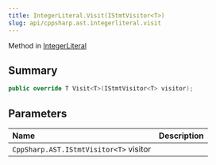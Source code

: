 ```yaml
---
title: IntegerLiteral.Visit(IStmtVisitor<T>)
slug: api/cppsharp.ast.integerliteral.visit
---
```

Method in [IntegerLiteral](/api/cppsharp/ast/integerliteral)

## Summary



```csharp
public override T Visit<T>(IStmtVisitor<T> visitor);
```

## Parameters

|Name|Description|
|:---|:---|
|`CppSharp.AST.IStmtVisitor<T>` visitor||

